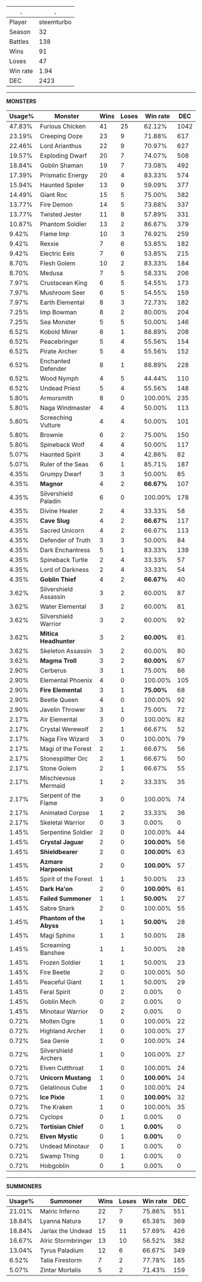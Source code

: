 .|.
|-|-
Player|steemturbo
Season|32
Battles|138
Wins|91
Loses|47
Win rate|1.94
DEC|2423

---
**MONSTERS**

Usage%|Monster|Wins|Loses|Win rate|DEC|
-|-|-|-|-|-|
47.83%|Furious Chicken|41|25|62.12%|1042|
23.19%|Creeping Ooze|23|9|71.88%|617|
22.46%|Lord Arianthus|22|9|70.97%|627|
19.57%|Exploding Dwarf|20|7|74.07%|508|
18.84%|Goblin Shaman|19|7|73.08%|492|
17.39%|Prismatic Energy|20|4|83.33%|574|
15.94%|Haunted Spider|13|9|59.09%|377|
14.49%|Giant Roc|15|5|75.00%|382|
13.77%|Fire Demon|14|5|73.68%|337|
13.77%|Twisted Jester|11|8|57.89%|331|
10.87%|Phantom Soldier|13|2|86.67%|379|
9.42%|Flame Imp|10|3|76.92%|259|
9.42%|Rexxie|7|6|53.85%|182|
9.42%|Electric Eels|7|6|53.85%|215|
8.70%|Flesh Golem|10|2|83.33%|184|
8.70%|Medusa|7|5|58.33%|206|
7.97%|Crustacean King|6|5|54.55%|173|
7.97%|Mushroom Seer|6|5|54.55%|159|
7.97%|Earth Elemental|8|3|72.73%|182|
7.25%|Imp Bowman|8|2|80.00%|204|
7.25%|Sea Monster|5|5|50.00%|146|
6.52%|Kobold Miner|8|1|88.89%|208|
6.52%|Peacebringer|5|4|55.56%|154|
6.52%|Pirate Archer|5|4|55.56%|152|
6.52%|Enchanted Defender|8|1|88.89%|228|
6.52%|Wood Nymph|4|5|44.44%|110|
6.52%|Undead Priest|5|4|55.56%|148|
5.80%|Armorsmith|8|0|100.00%|235|
5.80%|Naga Windmaster|4|4|50.00%|113|
5.80%|Screeching Vulture|4|4|50.00%|101|
5.80%|Brownie|6|2|75.00%|150|
5.80%|Spineback Wolf|4|4|50.00%|117|
5.07%|Haunted Spirit|3|4|42.86%|82|
5.07%|Ruler of the Seas|6|1|85.71%|187|
4.35%|Grumpy Dwarf|3|3|50.00%|85|
4.35%|**Magnor**|4|2|**66.67%**|107|
4.35%|Silvershield Paladin|6|0|100.00%|178|
4.35%|Divine Healer|2|4|33.33%|58|
4.35%|**Cave Slug**|4|2|**66.67%**|117|
4.35%|Sacred Unicorn|4|2|66.67%|113|
4.35%|Defender of Truth|3|3|50.00%|84|
4.35%|Dark Enchantress|5|1|83.33%|139|
4.35%|Spineback Turtle|2|4|33.33%|57|
4.35%|Lord of Darkness|2|4|33.33%|54|
4.35%|**Goblin Thief**|4|2|**66.67%**|40|
3.62%|Silvershield Assassin|3|2|60.00%|87|
3.62%|Water Elemental|3|2|60.00%|81|
3.62%|Silvershield Warrior|3|2|60.00%|92|
3.62%|**Mitica Headhunter**|3|2|**60.00%**|81|
3.62%|Skeleton Assassin|3|2|60.00%|80|
3.62%|**Magma Troll**|3|2|**60.00%**|67|
2.90%|Cerberus|3|1|75.00%|86|
2.90%|Elemental Phoenix|4|0|100.00%|105|
2.90%|**Fire Elemental**|3|1|**75.00%**|68|
2.90%|Beetle Queen|4|0|100.00%|92|
2.90%|Javelin Thrower|3|1|75.00%|72|
2.17%|Air Elemental|3|0|100.00%|82|
2.17%|Crystal Werewolf|2|1|66.67%|52|
2.17%|Naga Fire Wizard|3|0|100.00%|79|
2.17%|Magi of the Forest|2|1|66.67%|56|
2.17%|Stonesplitter Orc|2|1|66.67%|50|
2.17%|Stone Golem|2|1|66.67%|55|
2.17%|Mischievous Mermaid|1|2|33.33%|35|
2.17%|Serpent of the Flame|3|0|100.00%|74|
2.17%|Animated Corpse|1|2|33.33%|36|
2.17%|Skeletal Warrior|0|3|0.00%|0|
1.45%|Serpentine Soldier|2|0|100.00%|44|
1.45%|**Crystal Jaguar**|2|0|**100.00%**|58|
1.45%|**Shieldbearer**|2|0|**100.00%**|63|
1.45%|**Azmare Harpoonist**|2|0|**100.00%**|57|
1.45%|Spirit of the Forest|1|1|50.00%|23|
1.45%|**Dark Ha'on**|2|0|**100.00%**|61|
1.45%|**Failed Summoner**|1|1|**50.00%**|27|
1.45%|Sabre Shark|2|0|100.00%|55|
1.45%|**Phantom of the Abyss**|1|1|**50.00%**|28|
1.45%|Magi Sphinx|1|1|50.00%|28|
1.45%|Screaming Banshee|1|1|50.00%|28|
1.45%|Frozen Soldier|1|1|50.00%|23|
1.45%|Fire Beetle|2|0|100.00%|50|
1.45%|Peaceful Giant|1|1|50.00%|29|
1.45%|Feral Spirit|0|2|0.00%|0|
1.45%|Goblin Mech|0|2|0.00%|0|
1.45%|Minotaur Warrior|0|2|0.00%|0|
0.72%|Molten Ogre|1|0|100.00%|22|
0.72%|Highland Archer|1|0|100.00%|27|
0.72%|Sea Genie|1|0|100.00%|24|
0.72%|Silvershield Archers|1|0|100.00%|27|
0.72%|Elven Cutthroat|1|0|100.00%|24|
0.72%|**Unicorn Mustang**|1|0|**100.00%**|24|
0.72%|Gelatinous Cube|1|0|100.00%|24|
0.72%|**Ice Pixie**|1|0|**100.00%**|32|
0.72%|The Kraken|1|0|100.00%|35|
0.72%|Cyclops|0|1|0.00%|0|
0.72%|**Tortisian Chief**|0|1|**0.00%**|0|
0.72%|**Elven Mystic**|0|1|**0.00%**|0|
0.72%|Undead Minotaur|0|1|0.00%|0|
0.72%|Swamp Thing|0|1|0.00%|0|
0.72%|Hobgoblin|0|1|0.00%|0|

---
**SUMMONERS**

Usage%|Summoner|Wins|Loses|Win rate|DEC|
-|-|-|-|-|-|
21.01%|Malric Inferno|22|7|75.86%|551|
18.84%|Lyanna Natura|17|9|65.38%|369|
18.84%|Jarlax the Undead|15|11|57.69%|426|
16.67%|Alric Stormbringer|13|10|56.52%|382|
13.04%|Tyrus Paladium|12|6|66.67%|349|
6.52%|Talia Firestorm|7|2|77.78%|185|
5.07%|Zintar Mortalis|5|2|71.43%|159|

